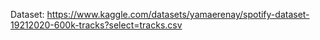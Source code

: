 Dataset: https://www.kaggle.com/datasets/yamaerenay/spotify-dataset-19212020-600k-tracks?select=tracks.csv
